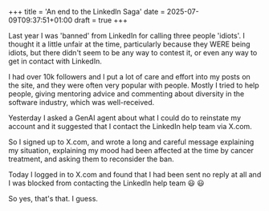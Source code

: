 +++
title = 'An end to the LinkedIn Saga'
date = 2025-07-09T09:37:51+01:00
draft = true
+++

Last year I was 'banned' from LinkedIn for calling three people 'idiots'. I thought it a little unfair at the time, particularly because they WERE being idiots, but there didn't seem to be any way to contest it, or even any way to get in contact with LinkedIn.

I had over 10k followers and I put a lot of care and effort into my posts on the site, and they were often very popular with people. Mostly I tried to help people, giving mentoring advice and commenting about diversity in the software industry, which was well-received.

Yesterday I asked a GenAI agent about what I could do to reinstate my account and it suggested that I contact the LinkedIn help team via X.com.

So I signed up to X.com, and wrote a long and careful message explaining my situation, explaining my mood had been affected at the time by cancer treatment, and asking them to reconsider the ban.

Today I logged in to X.com and found that I had been sent no reply at all and I was blocked from contacting the LinkedIn help team 😃 😃

So yes, that's that. I guess.

